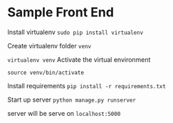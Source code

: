 # Sample Front End


Install virtualenv
`sudo pip install virtualenv`

Create virtualenv folder `venv`

`virtualenv venv`
Activate the virtual environment

`source venv/bin/activate`

Install requirements
`pip install -r requirements.txt`

Start up server
`python manage.py runserver`

server will be serve on `localhost:5000`